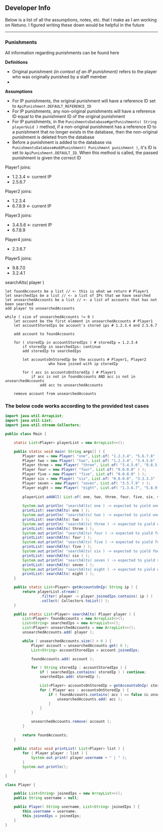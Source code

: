 ## Developer Info

Below is a list of all the assumptions, notes, etc. that I make
as I am working on Netuno. I figured writing these down would be
helpful in the future

---

### Punishments

All information regarding punishments can be found here

**Definitions**

- Original punishment _(in context of an IP punishment)_ refers to the player who was originally punished by a staff member
-

**Assumptions**

- For IP punishments, the original punishment will have a reference ID set to `ApiPunishment.DEFAULT_REFERENCE_ID`
- For IP punishments, any non-original punishments will have a reference ID equal to the punishment ID of the original punishment
- For IP punishments, in the `PunishmentsDatabase#getPunishments( String playerUuid )` method, if a non-original punishment has a reference ID to a punishment that no longer exists in the database, then the non-original punishment is deleted from the database
- Before a punishment is added to the database via `PunishmentsDatabase#addPunishment( Punishment punishment )`, it's ID is set to `ApiPunishment.DEFAULT_ID`. When this method is called, the passed punishment is given the correct ID



Player1 joins:
- 1.2.3.4 <- current IP
- 2.5.6.7

Player2 joins:
- 1.2.3.4
- 6.7.8.9 <- current IP

Player3 joins:
- 3.4.5.6 <- current IP
- 6.7.8.9

Player4 joins:
- 2.3.6.7

Player5 joins:
- 9.8.7.0
- 3.2.4.1

searchAlts( player )

    let foundAccounts be a list // <- this is what we return # Player1
    let searchedIps be a list // <- a list of IPs that we have searched
    let unsearchedAccounts be a list // <- a list of accounts that has not been searched
    add player to unsearchedAccounts 

    while ( size of unsearchedAccounts != 0 )
        let account be the first element in unsearchedAccounts # Player1
        let accountStoredIps be account's stored ips # 1.2.3.4 and 2.5.6.7
        
        add account to foundAccounts
        
        for ( storedIp in accountStoredIps ) # storedIp = 1.2.3.4
            if storedIp in searchedIps: continue 
            add storedIp to searchedIps

            let accountsOnStoredIp be the accounts # Player1, Player2
                        who have joined with ip storedIp

            for ( acc in accountsOnStoredIp ) # Player1
                if acc is not in foundAccounts AND acc is not in unsearchedAccounts
                    add acc to unsearchedAccounts

        remove account from unsearchedAccounts

### The below code works according to the provided test cases

```java
import java.util.ArrayList;
import java.util.List;
import java.util.stream.Collectors;

public class Main {

    static List<Player> playerList = new ArrayList<>();

    public static void main( String args[] ) {
        Player one = new Player( "one", List.of( "1.2.3.4", "5.6.7.8" ) );
        Player two = new Player( "two", List.of( "1.2.3.4", "3.4.5.6" ) );
        Player three = new Player( "three", List.of( "3.4.5.6", "9.8.5.0", "2.3.4.5" ) );
        Player four = new Player( "four", List.of( "0.0.0.0" ) );
        Player five = new Player( "five", List.of( "0.0.0.0" ) );
        Player six = new Player( "six", List.of( "0.0.0.0", "3.3.3.3" ) );
        Player seven = new Player( "seven", List.of( "3.5.7.9" ) );
        Player eight = new Player( "eight", List.of( "1.3.6.7", "5.8.9.2" ) );
        
        playerList.addAll( List.of( one, two, three, four, five, six, seven, eight ) );
        
        System.out.println( "searchAlts( one ) -> expected to yield one, two, three" );
        printList( searchAlts( one ) );
        System.out.println( "searchAlts( two ) -> expected to yield one, two, three" );
        printList( searchAlts( two ) );
        System.out.println( "searchAlts( three ) -> expected to yield one, two, three" );
        printList( searchAlts( three ) );
        System.out.println( "searchAlts( four ) -> expected to yield four, five, six" );
        printList( searchAlts( four ) );
        System.out.println( "searchAlts( five ) -> expected to yield four, five, six" );
        printList( searchAlts( five ) );
        System.out.println( "searchAlts( six ) -> expected to yield four, five, six" );
        printList( searchAlts( six ) );
        System.out.println( "searchAlts( seven ) -> expected to yield seven" );
        printList( searchAlts( seven ) );
        System.out.println( "searchAlts( eight ) -> expected to yield eight" );
        printList( searchAlts( eight ) );
    }

    public static List<Player> getAccountsOnIp( String ip ) {
        return playerList.stream()
                .filter( player -> player.joinedIps.contains( ip ) )
                .collect( Collectors.toList() );
    }

    public static List<Player> searchAlts( Player player ) {
        List<Player> foundAccounts = new ArrayList<>();
        List<String> searchedIps = new ArrayList<>();
        List<Player> unsearchedAccounts = new ArrayList<>();
        unsearchedAccounts.add( player );

        while ( unsearchedAccounts.size() > 0 ) {
            Player account = unsearchedAccounts.get( 0 );
            List<String> accountStoredIps = account.joinedIps;

            foundAccounts.add( account );

            for ( String storedIp : accountStoredIps ) {
                if ( searchedIps.contains( storedIp ) ) continue;
                searchedIps.add( storedIp );

                List<Player> accountsOnStoredIp = getAccountsOnIp( storedIp );
                for ( Player acc : accountsOnStoredIp ) {
                    if ( foundAccounts.contains( acc ) == false && unsearchedAccounts.contains( acc ) == false ) {
                        unsearchedAccounts.add( acc );
                    }
                }
            }

            unsearchedAccounts.remove( account );
        }
        
        return foundAccounts;
    }
    
    public static void printList( List<Player> list ) {
        for ( Player player : list ) {
            System.out.print( player.username + " | " );
        }
        System.out.println();
    }
}

class Player {

    public List<String> joinedIps = new ArrayList<>();
    public String username = null;

    public Player( String username, List<String> joinedIps ) {
        this.username = username;
        this.joinedIps = joinedIps;
    }
}
```